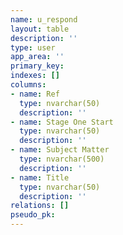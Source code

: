```yaml
---
name: u_respond
layout: table
description: ''
type: user
app_area: ''
primary_key: 
indexes: []
columns:
- name: Ref
  type: nvarchar(50)
  description: ''
- name: Stage One Start
  type: nvarchar(50)
  description: ''
- name: Subject Matter
  type: nvarchar(500)
  description: ''
- name: Title
  type: nvarchar(50)
  description: ''
relations: []
pseudo_pk: 
---
```


